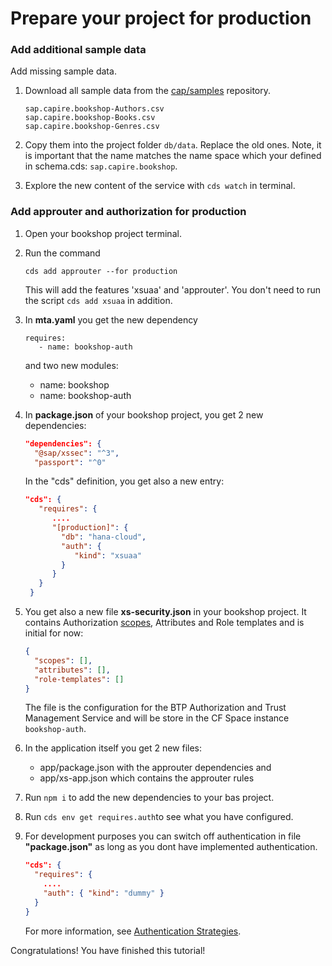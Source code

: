 # Prepare your project for production



###  Add additional sample data

Add missing sample data. 

1. Download all sample data from the [cap/samples](https://github.com/SAP-samples/cloud-cap-samples/tree/main/bookshop/db/data) repository.


   ```Shell
   sap.capire.bookshop-Authors.csv
   sap.capire.bookshop-Books.csv
   sap.capire.bookshop-Genres.csv
   ```

2. Copy them into the project folder `db/data`. Replace the old ones.
   Note, it is important that the name matches the name space which your defined in schema.cds: `sap.capire.bookshop`.  <br>

3. Explore the new content of the service with `cds watch` in terminal.


### Add approuter and authorization for production

1. Open your bookshop project terminal.

2. Run the command 

   ```
   cds add approuter --for production
   ```

   This will add the features 'xsuaa' and 'approuter'. You don't need to run the script `cds add xsuaa` in addition.

3. In **mta.yaml** you get the new dependency 

   ```
   requires:
      - name: bookshop-auth
   ```
   
   and two new modules:
   - name: bookshop
   - name: bookshop-auth
    
4. In **package.json** of your bookshop project, you get 2 new dependencies:
   
   ```json
   "dependencies": {
     "@sap/xssec": "^3",
     "passport": "^0"
    ```
   
   In the "cds" definition, you get also a new entry:
   
   ```json
   "cds": {
      "requires": {
         ....
         "[production]": {
           "db": "hana-cloud",
           "auth": {
              "kind": "xsuaa"
           }
         }
      }
    }  
    ```

5. You get also a new file **xs-security.json** in your bookshop project. 
   It contains Authorization [scopes](https://help.sap.com/docs/SAP_HANA_PLATFORM/4505d0bdaf4948449b7f7379d24d0f0d/3bfb120045694e21bfadb1344a693d1f.html?locale=en-US), Attributes and Role templates and is initial for now:

   ```json
   {
     "scopes": [],
     "attributes": [],
     "role-templates": []
   }
   ```
   
   The file is the configuration for the BTP Authorization and Trust Management Service and will be store in the CF Space instance `bookshop-auth`.
   
6. In the application itself you get 2 new files:
   
   - app/package.json with the approuter dependencies and  
   - app/xs-app.json which contains the approuter rules

7. Run `npm i` to add the new dependencies to your bas project.

8. Run `cds env get requires.auth`to see what you have configured.

9. For development purposes you can switch off authentication in file **"package.json"** as long as you dont have implemented authentication. 

   ```json
   "cds": { 
     "requires": {
       ....
       "auth": { "kind": "dummy" }
     }
   }
   ```

   For more information, see [Authentication Strategies](https://cap.cloud.sap/docs/node.js/authentication#strategies).



Congratulations! You have finished this tutorial!

